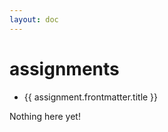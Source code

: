```yaml
---
layout: doc
---
```


<script setup>
  import {data as assignments} from './assignments/assignment.data';
  import { withBase } from 'vitepress';
</script>

# assignments

<ul v-if="assignments.length > 0">
  <li v-for="assignment of assignments">
    <a :href="withBase(assignment.url)">{{ assignment.frontmatter.title }}</a>
  </li>
</ul>
<p v-else>
  Nothing here yet!
</p>
